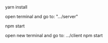 yarn install

open terminal and go to: ".../server"

npm start

open new terminal and go to: .../client
npm start
